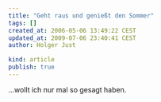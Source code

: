 ```yaml
---
title: "Geht raus und genießt den Sommer"
tags: []
created_at: 2006-05-06 13:49:22 CEST
updated_at: 2009-07-06 23:40:41 CEST
author: Holger Just

kind: article
publish: true
---
```


...wollt ich nur mal so gesagt haben.